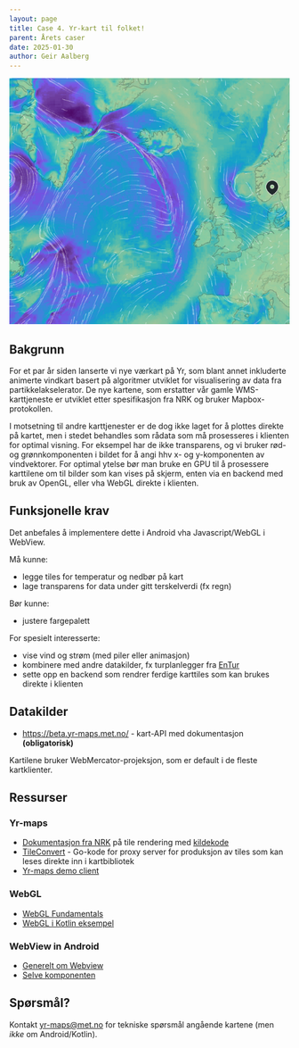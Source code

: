 ```yaml
---
layout: page
title: Case 4. Yr-kart til folket!
parent: Årets caser
date: 2025-01-30
author: Geir Aalberg
---
```


![Vindkart](yr-wind.png)

## Bakgrunn

For et par år siden lanserte vi nye værkart på Yr, som blant annet inkluderte
animerte vindkart basert på algoritmer utviklet for visualisering av data fra
partikkelakselerator. De nye kartene, som erstatter vår gamle WMS-karttjeneste
er utviklet etter spesifikasjon fra NRK og bruker Mapbox-protokollen.

I motsetning til andre karttjenester er de dog ikke laget for å plottes direkte
på kartet, men i stedet behandles som rådata som må prosesseres i klienten for
optimal visning. For eksempel har de ikke transparens, og vi bruker rød- og
grønnkomponenten i bildet for å angi hhv x- og y-komponenten av vindvektorer.
For optimal ytelse bør man bruke en GPU til å prosessere karttilene om til
bilder som kan vises på skjerm, enten via en backend med bruk av OpenGL, eller
vha WebGL direkte i klienten.

## Funksjonelle krav

Det anbefales å implementere dette i Android vha Javascript/WebGL i WebView.

Må kunne:

- legge tiles for temperatur og nedbør på kart
- lage transparens for data under gitt terskelverdi (fx regn)

Bør kunne:

- justere fargepalett

For spesielt interesserte:

- vise vind og strøm (med piler eller animasjon)
- kombinere med andre datakilder, fx turplanlegger fra [EnTur](https://data.entur.no/)
- sette opp en backend som rendrer ferdige karttiles som kan brukes direkte i klienten

## Datakilder

- <https://beta.yr-maps.met.no/> - kart-API med dokumentasjon **(obligatorisk)**

Kartilene bruker WebMercator-projeksjon, som er default i de fleste kartklienter.

## Ressurser

### Yr-maps

- [Dokumentasjon fra NRK](https://nrkno.github.io/yr-map-docs/) på tile rendering med [kildekode](https://github.com/nrkno/yr-map-docs)
- [TileConvert](https://github.com/metno/tileconvert) - Go-kode for proxy server for produksjon av tiles som kan leses direkte inn i kartbibliotek
- [Yr-maps demo client](https://client.yr-maps.met.no/)

### WebGL
- [WebGL Fundamentals](https://webglfundamentals.org/)
- [WebGL i Kotlin eksempel](https://github.com/me9hanics/Computer_graphics-WebGL-Kotlin)

### WebView in Android
- [Generelt om Webview](https://developer.android.com/develop/ui/views/layout/webapps/webview)
- [Selve komponenten](https://developer.android.com/reference/android/webkit/WebView)

## Spørsmål?

Kontakt <a href="mailto:yr-maps@met.no">yr-maps@met.no</a> for tekniske spørsmål
angående kartene (men *ikke* om Android/Kotlin).
